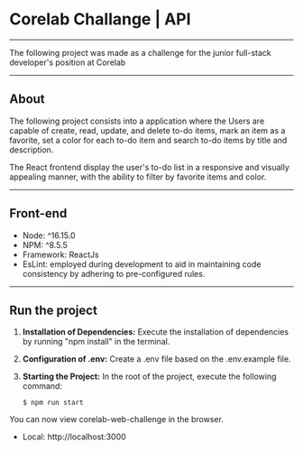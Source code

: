 # Corelab Challange | API
---
The following project was made as a challenge for the junior full-stack developer's position at Corelab

---
## About
The following project consists into a application where the Users are capable of create, read, update, and delete to-do items, mark an item as a favorite, set a color for each to-do item and search to-do items by title and description.

The React frontend display the user's to-do list in a responsive and visually appealing manner, with the ability to filter by favorite items and color.

---
## Front-end
- Node: ^16.15.0
- NPM: ^8.5.5
- Framework: ReactJs
- EsLint: employed during development to aid in maintaining code consistency by adhering to pre-configured rules.
---

## Run the project

1. **Installation of Dependencies:**
   Execute the installation of dependencies by running "npm install" in the terminal.

2. **Configuration of .env:**
   Create a .env file based on the .env.example file.

3. **Starting the Project:**
   In the root of the project, execute the following command:

   ```
   $ npm run start
   ```

You can now view corelab-web-challenge in the browser.
- Local:            http://localhost:3000